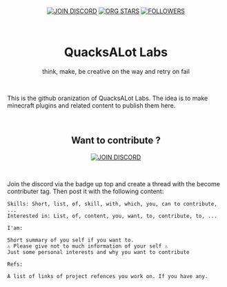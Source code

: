 <div align=center>

<br>

[![JOIN DISCORD](https://img.shields.io/discord/1363548485315727551?style=flat-square&logo=discord&label=discord&color=%235865F2)](https://discord.gg/ghEBQt2WCM) [![ORG STARS](https://img.shields.io/github/stars/QuacksALotLabs?style=flat-square&logo=github&logoColor=white&label=Stars&labelColor=gray&color=white)](https://github.com/QuacksALotLabs) [![FOLLOWERS](https://img.shields.io/github/followers/QuacksALotLabs?style=flat-square&logo=github&logoColor=white&label=followers&labelColor=gray&color=white)](https://github.com/QuacksALotLabs)

<br>

# QuacksALot Labs

think, make, be creative on the way and retry on fail

<br>

</div>

This is the github oranization of QuacksALot Labs. The idea is to make minecraft plugins and related content to publish them here.

<div align=center> 

<br>

## Want to contribute ? 

[![JOIN DISCORD](https://img.shields.io/badge/discord-%235865F2?style=for-the-badge&logo=discord&logoColor=white&labelColor=%235865F2)](https://discord.gg/ghEBQt2WCM)

<br>

</div>

Join the discord via the badge up top and create a thread with the become contributer tag. Then post it with the following content:

```text
Skills: Short, list, of, skill, with, which, you, can to contribute, ...
Interested in: List, of, content, you, want, to, contribute, to, ...

I'am: 

Short summary of you self if you want to. 
⚠️ Please give not to much information of your self ⚠️ 
Just some personal interests and why you want to contribute

Refs: 

A list of links of project refences you work on. If you have any.
```
